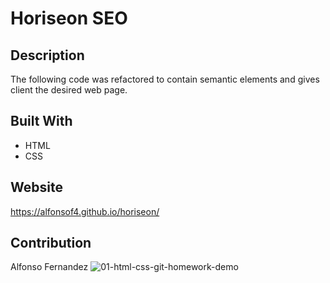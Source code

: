 # Horiseon SEO
## Description
The following code was refactored to contain semantic elements and gives client the desired web page.
## Built With
* HTML
* CSS
## Website
https://alfonsof4.github.io/horiseon/
## Contribution
Alfonso Fernandez
![01-html-css-git-homework-demo](https://user-images.githubusercontent.com/91750315/139749998-07b7e78a-f437-4a06-8001-2dbfded654d1.png)
